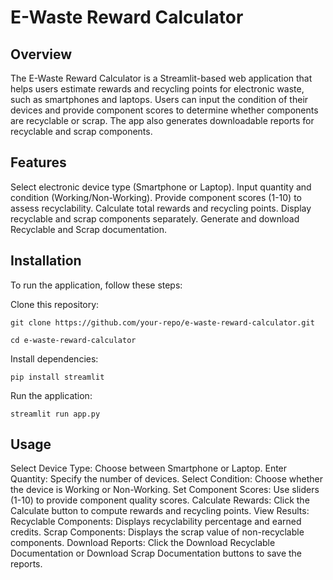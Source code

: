 # E-Waste Reward Calculator

## Overview
The E-Waste Reward Calculator is a Streamlit-based web application that helps users estimate rewards and recycling points for electronic waste, such as smartphones and laptops. Users can input the condition of their devices and provide component scores to determine whether components are recyclable or scrap. The app also generates downloadable reports for recyclable and scrap components.

## Features
Select electronic device type (Smartphone or Laptop).
Input quantity and condition (Working/Non-Working).
Provide component scores (1-10) to assess recyclability.
Calculate total rewards and recycling points.
Display recyclable and scrap components separately.
Generate and download Recyclable and Scrap documentation.

## Installation
To run the application, follow these steps:

Clone this repository:

``` git clone https://github.com/your-repo/e-waste-reward-calculator.git ```

``` cd e-waste-reward-calculator ```

Install dependencies:

``` pip install streamlit ```

Run the application:

``` streamlit run app.py ```

## Usage
Select Device Type: Choose between Smartphone or Laptop.
Enter Quantity: Specify the number of devices.
Select Condition: Choose whether the device is Working or Non-Working.
Set Component Scores: Use sliders (1-10) to provide component quality scores.
Calculate Rewards: Click the Calculate button to compute rewards and recycling points.
View Results:
Recyclable Components: Displays recyclability percentage and earned credits.
Scrap Components: Displays the scrap value of non-recyclable components.
Download Reports: Click the Download Recyclable Documentation or Download Scrap Documentation buttons to save the reports.
